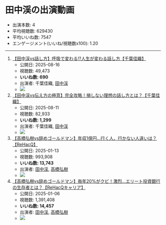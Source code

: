 # 田中渓の出演動画

- 出演本数: 4
- 平均視聴数: 629430
- 平均いいね数: 7547
- エンゲージメント(いいね/視聴数x100): 1.20


----

1.  [【田中渓vs話し方】呼吸で変わる!?人生が変わる話し方【千葉佳織】](/rehacq_fan/ids/LOmtZ1GhITY "wikilink")
    -   公開日: 2025-08-16
    -   視聴数: 49,473
    -   **いいね数: 690**
    -   出演者: 千葉佳織, [田中渓](/rehacq_fan/people/田中渓 "wikilink")
    - [![](https://img.youtube.com/vi/LOmtZ1GhITY/hqdefault.jpg)](https://www.youtube.com/watch?v=LOmtZ1GhITY)
1.  [【田中渓vs伝え方の極意】完全攻略！損しない理想の話し方とは？【千葉佳織】](/rehacq_fan/ids/XY72m-v_Jbw "wikilink")
    -   公開日: 2025-08-11
    -   視聴数: 82,933
    -   **いいね数: 1,299**
    -   出演者: 千葉佳織, [田中渓](/rehacq_fan/people/田中渓 "wikilink")
    - [![](https://img.youtube.com/vi/XY72m-v_Jbw/hqdefault.jpg)](https://www.youtube.com/watch?v=XY72m-v_Jbw)
1.  [【高橋弘樹vs辞めゴールドマン】年収1億円…行く人、行かない人違いは？【ReHacQ】](/rehacq_fan/ids/Ipck99H_vjU "wikilink")
    -   公開日: 2025-01-13
    -   視聴数: 993,908
    -   **いいね数: 13,743**
    -   出演者: [田中渓](/rehacq_fan/people/田中渓 "wikilink"), [高橋弘樹](/rehacq_fan/people/高橋弘樹 "wikilink")
    - [![](https://img.youtube.com/vi/Ipck99H_vjU/hqdefault.jpg)](https://www.youtube.com/watch?v=Ipck99H_vjU)
1.  [【高橋弘樹vs辞めゴールドマン】毎年20%がクビ！激烈…エリート投資銀行の生存者とは？【ReHacQキャリア】](/rehacq_fan/ids/SEqkSNRqrUE "wikilink")
    -   公開日: 2025-01-06
    -   視聴数: 1,391,408
    -   **いいね数: 14,457**
    -   出演者: [田中渓](/rehacq_fan/people/田中渓 "wikilink"), [高橋弘樹](/rehacq_fan/people/高橋弘樹 "wikilink")
    - [![](https://img.youtube.com/vi/SEqkSNRqrUE/hqdefault.jpg)](https://www.youtube.com/watch?v=SEqkSNRqrUE)

